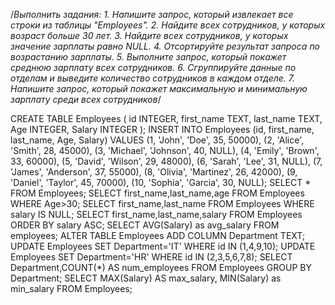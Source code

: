 /*Выполнить задания: 1. Напишите запрос, который извлекает все строки из таблицы "Employees". 2. Найдите всех сотрудников, у которых возраст больше 30 лет. 3. Найдите всех сотрудников, у которых значение зарплаты равно NULL. 4. Отсортируйте результат запроса по возрастанию зарплаты. 5. Выполните запрос, который покажет среднюю зарплату всех сотрудников. 6. Сгруппируйте данные по отделам и выведите количество сотрудников в каждом отделе. 7. Напишите запрос, который покажет максимальную и минимальную зарплату среди всех сотрудников*/

CREATE TABLE Employees (
 id INTEGER,
 first_name TEXT,
 last_name TEXT,
 Age INTEGER,
 Salary INTEGER
);
INSERT INTO Employees (id, first_name, last_name, Age, Salary) VALUES
(1, 'John', 'Doe', 35, 50000),
(2, 'Alice', 'Smith', 28, 45000),
(3, 'Michael', 'Johnson', 40, NULL),
(4, 'Emily', 'Brown', 33, 60000),
(5, 'David', 'Wilson', 29, 48000),
(6, 'Sarah', 'Lee', 31, NULL),
(7, 'James', 'Anderson', 37, 55000),
(8, 'Olivia', 'Martinez', 26, 42000),
(9, 'Daniel', 'Taylor', 45, 70000),
(10, 'Sophia', 'Garcia', 30, NULL);
SELECT * FROM Employees;
SELECT first_name,last_name,age FROM Employees WHERE Age>30;
SELECT first_name,last_name FROM Employees WHERE salary IS NULL;
SELECT first_name,last_name,salary FROM Employees ORDER BY salary ASC;
SELECT AVG(Salary) as avg_salary  FROM employees;
ALTER TABLE Employees 
ADD COLUMN Department TEXT;
UPDATE Employees
SET Department='IT' WHERE id IN (1,4,9,10);
UPDATE Employees
SET Department='HR' WHERE id IN (2,3,5,6,7,8);
SELECT Department,COUNT(*) AS num_employees FROM Employees GROUP BY Department;
SELECT MAX(Salary) AS max_salary, MIN(Salary) as min_salary FROM Employees;
